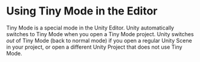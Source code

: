 # Using Tiny Mode in the Editor

Tiny Mode is a special mode in the Unity Editor. Unity automatically switches to Tiny Mode when you open a Tiny Mode project. Unity switches _out_ of Tiny Mode (back to normal mode) if you open a regular Unity Scene in your project, or open a different Unity Project that does not use Tiny Mode.


